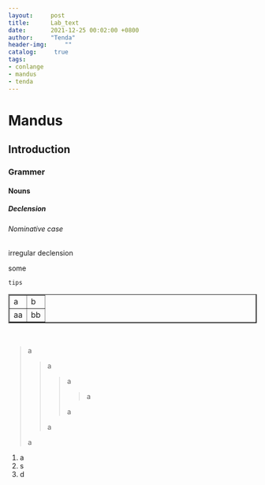 ```yaml
---
layout:		post
title: 		Lab_text
date: 		2021-12-25 00:02:00 +0800
author:		"Tenda"
header-img: 	""
catalog:	 true
tags:
- conlange
- mandus
- tenda
---
```


# Mandus
## Introduction
### Grammer
#### Nouns
##### Declension
###### Nominative case
irregular declension

some
```
tips
```
<table border="2">
    <tr>
        <td>a</td>
        <td>b</td>
    </tr>
    <tr>
        <td>aa</td>
        <td>bb</td>
    </tr>
</table>
<br>

> a
>> a
>>> a
>>>> a
>>>> 
>>> a
>>> 
>> a
>> 
> a
> 

1. a
2. s
3. d
